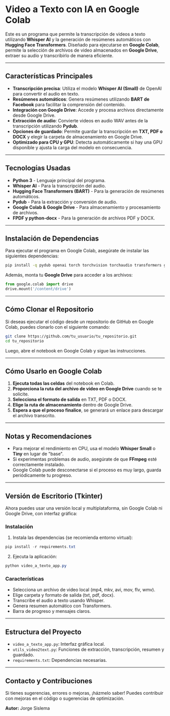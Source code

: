 # Video a Texto con IA en Google Colab

Este es un programa que permite la transcripción de videos a texto utilizando **Whisper AI** y la generación de resúmenes automáticos con **Hugging Face Transformers**. Diseñado para ejecutarse en **Google Colab**, permite la selección de archivos de video almacenados en **Google Drive**, extraer su audio y transcribirlo de manera eficiente.

---

## Características Principales

- **Transcripción precisa**: Utiliza el modelo **Whisper AI (Small)** de OpenAI para convertir el audio en texto.
- **Resúmenes automáticos**: Genera resúmenes utilizando **BART de Facebook** para facilitar la comprensión del contenido.
- **Integración con Google Drive**: Accede y procesa archivos directamente desde Google Drive.
- **Extracción de audio**: Convierte videos en audio WAV antes de la transcripción utilizando **Pydub**.
- **Opciones de guardado**: Permite guardar la transcripción en **TXT, PDF o DOCX** y elegir la carpeta de almacenamiento en Google Drive.
- **Optimizado para CPU y GPU**: Detecta automáticamente si hay una GPU disponible y ajusta la carga del modelo en consecuencia.

---

## Tecnologías Usadas

- **Python 3** - Lenguaje principal del programa.
- **Whisper AI** - Para la transcripción del audio.
- **Hugging Face Transformers (BART)** - Para la generación de resúmenes automáticos.
- **Pydub** - Para la extracción y conversión de audio.
- **Google Colab & Google Drive** - Para almacenamiento y procesamiento de archivos.
- **FPDF y python-docx** - Para la generación de archivos PDF y DOCX.

---

## Instalación de Dependencias

Para ejecutar el programa en Google Colab, asegúrate de instalar las siguientes dependencias:

```sh
pip install -q pydub openai torch torchvision torchaudio transformers google-colab ipywidgets ffmpeg fpdf python-docx
```

Además, monta tu **Google Drive** para acceder a los archivos:

```python
from google.colab import drive
drive.mount('/content/drive')
```

---

## Cómo Clonar el Repositorio

Si deseas ejecutar el código desde un repositorio de GitHub en Google Colab, puedes clonarlo con el siguiente comando:

```sh
git clone https://github.com/tu_usuario/tu_repositorio.git
cd tu_repositorio
```

Luego, abre el notebook en Google Colab y sigue las instrucciones.

---

## Cómo Usarlo en Google Colab

1. **Ejecuta todas las celdas** del notebook en Colab.
2. **Proporciona la ruta del archivo de video en Google Drive** cuando se te solicite.
3. **Selecciona el formato de salida** en TXT, PDF o DOCX.
4. **Elige la ruta de almacenamiento** dentro de Google Drive.
5. **Espera a que el proceso finalice**, se generará un enlace para descargar el archivo transcrito.

---

## Notas y Recomendaciones

- Para mejorar el rendimiento en CPU, usa el modelo **Whisper Small** o **Tiny** en lugar de "base".
- Si experimentas problemas de audio, asegúrate de que **FFmpeg** esté correctamente instalado.
- Google Colab puede desconectarse si el proceso es muy largo, guarda periódicamente tu progreso.

---

## Versión de Escritorio (Tkinter)

Ahora puedes usar una versión local y multiplataforma, sin Google Colab ni Google Drive, con interfaz gráfica:

### Instalación

1. Instala las dependencias (se recomienda entorno virtual):

```powershell
pip install -r requirements.txt
```

2. Ejecuta la aplicación:

```powershell
python video_a_texto_app.py
```

### Características
- Selecciona un archivo de video local (mp4, mkv, avi, mov, flv, wmv).
- Elige carpeta y formato de salida (txt, pdf, docx).
- Transcribe el audio a texto usando Whisper.
- Genera resumen automático con Transformers.
- Barra de progreso y mensajes claros.

---

## Estructura del Proyecto
- `video_a_texto_app.py`: Interfaz gráfica local.
- `utils_video2text.py`: Funciones de extracción, transcripción, resumen y guardado.
- `requirements.txt`: Dependencias necesarias.

---

## Contacto y Contribuciones

Si tienes sugerencias, errores o mejoras, ¡házmelo saber! Puedes contribuir con mejoras en el código o sugerencias de optimización.

**Autor:** Jorge Sislema
